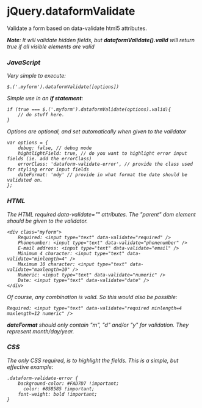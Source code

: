 jQuery.dataformValidate
=======================

Validate a form based on data-validate html5 attributes.

<i><b>Note</b>: It will validate hidden fields, but <b>dataformValidate().valid</b> will return true if all visible elements are valid

<h3>JavaScript</h3>

Very simple to execute:

    $.('.myform').dataformValidate([options])
    
Simple use in an <b>if statement</b>:

    if (true === $.('.myform').dataformValidate(options).valid){
        // do stuff here.
    }
    
Options are optional, and set automatically when given to the validator

    var options = {
        debug: false, // debug mode
        hightlightField: true, // do you want to highlight error input fields (ie. add the errorClass)
        errorClass: 'dataform-validate-error', // provide the class used for styling error input fields
        dateFormat: 'mdy' // provide in what format the date should be validated on.
    };
    
<h3>HTML</h3>

The HTML required data-validate="" attributes. The "parent" dom element should be given to the validator.

    <div class="myform">
        Required: <input type="text" data-validate="required" />
        Phonenumber: <input type="text" data-validate="phonenumber" />
        E-mail address: <input type="text" data-validate="email" />
        Minimum 4 character: <input type="text" data-validate="minlength=4" />
        Maximum 10 character: <input type="text" data-validate="maxlength=10" />
        Numeric: <input type="text" data-validate="numeric" />
        Date: <input type="text" data-validate="date" />
    </div>
    
Of course, any combination is valid. So this would also be possible:

    Required: <input type="text" data-validate="required minlength=4 maxlength=12 numeric" />
    
<b>dateFormat</b> should only contain "m", "d" and/or "y" for validation. They represent month/day/year.

<h3>CSS</h3>

The only CSS required, is to highlight the fields. This is a simple, but effective example:

    .dataform-validate-error {
        background-color: #FAD7D7 !important;
          color: #858585 !important;
    	font-weight: bold !important;
    }
